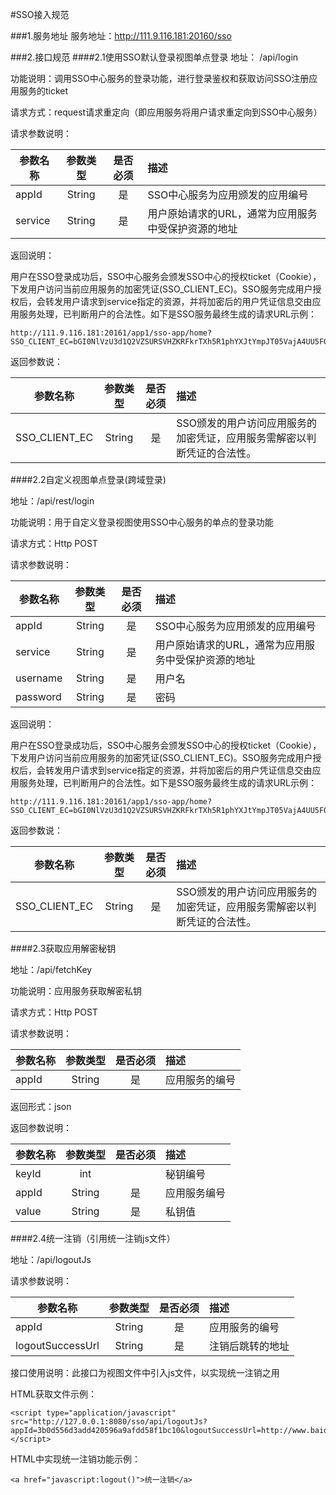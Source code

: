 #SSO接入规范

###1.服务地址
服务地址：http://111.9.116.181:20160/sso

###2.接口规范
####2.1使用SSO默认登录视图单点登录
地址： /api/login

功能说明：调用SSO中心服务的登录功能，进行登录鉴权和获取访问SSO注册应用服务的ticket


请求方式：request请求重定向（即应用服务将用户请求重定向到SSO中心服务）

请求参数说明：

|参数名称|参数类型|是否必须|描述|
|-----|:----:|:----:|:----|
|appId|String|是|SSO中心服务为应用颁发的应用编号|
|service|String|是|用户原始请求的URL，通常为应用服务中受保护资源的地址|

返回说明：

用户在SSO登录成功后，SSO中心服务会颁发SSO中心的授权ticket（Cookie），下发用户访问当前应用服务的加密凭证(SSO_CLIENT_EC)。SSO服务完成用户授权后，会转发用户请求到service指定的资源，并将加密后的用户凭证信息交由应用服务处理，已判断用户的合法性。如下是SSO服务最终生成的请求URL示例：

```
http://111.9.116.181:20161/app1/sso-app/home?SSO_CLIENT_EC=bGI0NlVzU3d1Q2VZSURSVHZKRFkrTXh5R1phYXJtYmpJT05VajA4UU5FQ1NhZmV2UWY3RDZrWVI0%0AVTZmajhDVGlpeFBNRGxhM1MwbApuNlhhMHJaUE0rZ0xqUjhVbHZGYz9hcHBJZD0xMDAxJmtleUlk%0APTI%3D
```

返回参数说：

|参数名称|参数类型|是否必须|描述|
|-----|:----:|:----:|:----|
|SSO_CLIENT_EC|String|是|SSO颁发的用户访问应用服务的加密凭证，应用服务需解密以判断凭证的合法性。|

####2.2自定义视图单点登录(跨域登录)

地址：/api/rest/login

功能说明：用于自定义登录视图使用SSO中心服务的单点的登录功能

请求方式：Http POST

请求参数说明：

|参数名称|参数类型|是否必须|描述|
|-----|:----:|:----:|:----|
|appId|String|是|SSO中心服务为应用颁发的应用编号|
|service|String|是|用户原始请求的URL，通常为应用服务中受保护资源的地址|
|username|String|是|用户名|
|password|String|是|密码|

返回说明：

用户在SSO登录成功后，SSO中心服务会颁发SSO中心的授权ticket（Cookie），下发用户访问当前应用服务的加密凭证(SSO_CLIENT_EC)。SSO服务完成用户授权后，会转发用户请求到service指定的资源，并将加密后的用户凭证信息交由应用服务处理，已判断用户的合法性。如下是SSO服务最终生成的请求URL示例：

```
http://111.9.116.181:20161/app1/sso-app/home?SSO_CLIENT_EC=bGI0NlVzU3d1Q2VZSURSVHZKRFkrTXh5R1phYXJtYmpJT05VajA4UU5FQ1NhZmV2UWY3RDZrWVI0%0AVTZmajhDVGlpeFBNRGxhM1MwbApuNlhhMHJaUE0rZ0xqUjhVbHZGYz9hcHBJZD0xMDAxJmtleUlk%0APTI%3D
```

返回参数说：

|参数名称|参数类型|是否必须|描述|
|-----|:----:|:----:|:----|
|SSO_CLIENT_EC|String|是|SSO颁发的用户访问应用服务的加密凭证，应用服务需解密以判断凭证的合法性。|

####2.3获取应用解密秘钥

地址：/api/fetchKey

功能说明：应用服务获取解密私钥

请求方式：Http POST

请求参数说明：

|参数名称|参数类型|是否必须|描述|
|-----|:----:|:----:|:----|
|appId|String|是|应用服务的编号|

返回形式：json

返回参数说明：

|参数名称|参数类型|是否必须|描述|
|-----|:----:|:----:|:----|
|keyId|int||秘钥编号|
|appId|String|是|应用服务编号|
|value|String|是|私钥值|

####2.4统一注销（引用统一注销js文件）

地址：/api/logoutJs

请求参数说明：

|参数名称|参数类型|是否必须|描述|
|-----|:----:|:----:|:----|
|appId|String|是|应用服务的编号|
|logoutSuccessUrl|String|是|注销后跳转的地址|

接口使用说明：此接口为视图文件中引入js文件，以实现统一注销之用

HTML获取文件示例：
```
<script type="application/javascript" src="http://127.0.0.1:8080/sso/api/logoutJs?appId=3b0d556d3add420596a9afdd58f1bc10&logoutSuccessUrl=http://www.baidu.com"></script>
```

HTML中实现统一注销功能示例：

```
<a href="javascript:logout()">统一注销</a>
```